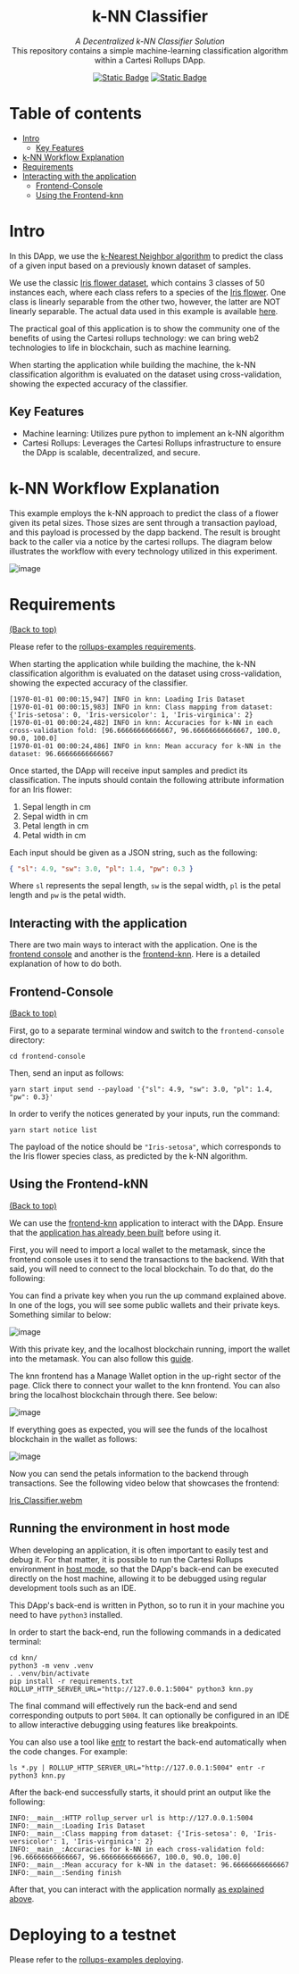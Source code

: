 <div align="center">
    <h1>k-NN Classifier</h1>
    <i>A Decentralized k-NN Classifier Solution</i>
</div>
<div align="center">
  This repository contains a simple machine-learning classification algorithm within a Cartesi Rollups DApp.
</div>

<div align="center">
  
  <a href="">[![Static Badge](https://img.shields.io/badge/cartesi--rollups-1.0.0-5bd1d7)](https://docs.cartesi.io/cartesi-rollups/)</a>
  <a href="">[![Static Badge](https://img.shields.io/badge/python-3.11-yellow)](https://www.python.org/)</a>
</div>


# Table of contents

- [Intro](#intro)
  - [Key Features](#key-features)
- [k-NN Workflow Explanation](#k-nn-workflow-explanation)
- [Requirements](#requirements)
- [Interacting with the application](#interacting-with-the-application)
  - [Frontend-Console](#frontend-console)
  - [Using the Frontend-knn](#using-the-frontend-knn)

# Intro

In this DApp, we use the [k-Nearest Neighbor algorithm](https://en.wikipedia.org/wiki/K-nearest_neighbors_algorithm) to predict the class of a given input based on a previously known dataset of samples.

We use the classic [Iris flower dataset](https://en.wikipedia.org/wiki/Iris_flower_data_set), which contains 3 classes of 50 instances each, where each class refers to a species of the [Iris flower](<https://en.wikipedia.org/wiki/Iris_(plant)>).
One class is linearly separable from the other two, however, the latter are NOT linearly separable.
The actual data used in this example is available [here](https://archive.ics.uci.edu/ml/datasets/iris).


The practical goal of this application is to show the community one of the benefits of using the Cartesi rollups technology: we can bring web2 technologies to life in blockchain, such as machine learning.

When starting the application while building the machine, the k-NN classification algorithm is evaluated on the dataset using cross-validation, showing the expected accuracy of the classifier.

## Key Features

- Machine learning: Utilizes pure python to implement an k-NN algorithm
- Cartesi Rollups: Leverages the Cartesi Rollups infrastructure to ensure the DApp is scalable, decentralized, and secure.


# k-NN Workflow Explanation


This example employs the k-NN approach to predict the class of a flower given its petal sizes. Those sizes are sent through a transaction payload, and this payload is processed by the dapp backend. The result is brought back to the caller via a notice by the cartesi rollups. The diagram below illustrates the workflow with every technology utilized in this experiment.

![image](https://github.com/MarcusSouzaLocus/rollups-examples/assets/101931038/cc8d3351-3be6-4618-bed5-2e5c7f6e81b5)

# Requirements
[(Back to top)](#table-of-contents)

Please refer to the [rollups-examples requirements](https://github.com/cartesi/rollups-examples/tree/main/README.md#requirements).


When starting the application while building the machine, the k-NN classification algorithm is evaluated on the dataset using cross-validation, showing the expected accuracy of the classifier.

```log
[1970-01-01 00:00:15,947] INFO in knn: Loading Iris Dataset
[1970-01-01 00:00:15,983] INFO in knn: Class mapping from dataset: {'Iris-setosa': 0, 'Iris-versicolor': 1, 'Iris-virginica': 2}
[1970-01-01 00:00:24,482] INFO in knn: Accuracies for k-NN in each cross-validation fold: [96.66666666666667, 96.66666666666667, 100.0, 90.0, 100.0]
[1970-01-01 00:00:24,486] INFO in knn: Mean accuracy for k-NN in the dataset: 96.66666666666667
```

Once started, the DApp will receive input samples and predict its classification. The inputs should contain the following attribute information for an Iris flower:

1. Sepal length in cm
2. Sepal width in cm
3. Petal length in cm
4. Petal width in cm

Each input should be given as a JSON string, such as the following:

```json
{ "sl": 4.9, "sw": 3.0, "pl": 1.4, "pw": 0.3 }
```

Where `sl` represents the sepal length, `sw` is the sepal width, `pl` is the petal length and `pw` is the petal width.

## Interacting with the application

There are two main ways to interact with the application. One is the [frontend console](../frontend-console) and another is the [frontend-knn](../frontend-knn). Here is a detailed explanation of how to do both.

## Frontend-Console 

[(Back to top)](#table-of-contents)

First, go to a separate terminal window and switch to the `frontend-console` directory:

```shell
cd frontend-console
```

Then, send an input as follows:

```shell
yarn start input send --payload '{"sl": 4.9, "sw": 3.0, "pl": 1.4, "pw": 0.3}'
```

In order to verify the notices generated by your inputs, run the command:

```shell
yarn start notice list
```

The payload of the notice should be `"Iris-setosa"`, which corresponds to the Iris flower species class, as predicted by the k-NN algorithm.

## Using the Frontend-kNN


[(Back to top)](#table-of-contents)

We can use the [frontend-knn](../frontend-knn) application to interact with the DApp.
Ensure that the [application has already been built](../frontend-knn/README.md#building) before using it.

First, you will need to import a local wallet to the metamask, since the frontend console uses it to send the transactions to the backend. With that said, you will need to connect to the local blockchain. To do that, do the following:

You can find a private key when you run the up command explained above. In one of the logs, you will see some public wallets and their private keys. Something similar to below:

![image](https://github.com/souzavinny/rollups-examples/assets/4421825/9784c7c3-c207-4fac-b5c7-0d7282e14b26)

With this private key, and the localhost blockchain running, import the wallet into the metamask. You can also follow this [guide](https://medium.com/publicaio/how-import-a-wallet-to-your-metamask-account-dcaba25e558d#:~:text=After%20creating%20an%20account%2C%20click,key%20string%20and%20click%20Import.).

The knn frontend has a Manage Wallet option in the up-right sector of the page. Click there to connect your wallet to the knn frontend. You can also bring the localhost blockchain through there. See below:

![image](https://github.com/souzavinny/rollups-examples/assets/4421825/f55222ed-e688-4f80-b0d8-2c19bd4031a1)

If everything goes as expected, you will see the funds of the localhost blockchain in the wallet as follows:

![image](https://github.com/souzavinny/rollups-examples/assets/4421825/25349fad-8dc0-4a1d-97f4-f673aeb3e58c)

Now you can send the petals information to the backend through transactions. See the following video below that showcases the frontend:

[Iris_Classifier.webm](https://github.com/MarcusSouzaLocus/rollups-examples/assets/101931038/59816c63-f8e1-487c-b781-f9225351984a)

## Running the environment in host mode

When developing an application, it is often important to easily test and debug it. For that matter, it is possible to run the Cartesi Rollups environment in [host mode](../README.md#host-mode), so that the DApp's back-end can be executed directly on the host machine, allowing it to be debugged using regular development tools such as an IDE.

This DApp's back-end is written in Python, so to run it in your machine you need to have `python3` installed.

In order to start the back-end, run the following commands in a dedicated terminal:

```shell
cd knn/
python3 -m venv .venv
. .venv/bin/activate
pip install -r requirements.txt
ROLLUP_HTTP_SERVER_URL="http://127.0.0.1:5004" python3 knn.py
```

The final command will effectively run the back-end and send corresponding outputs to port `5004`.
It can optionally be configured in an IDE to allow interactive debugging using features like breakpoints.

You can also use a tool like [entr](https://eradman.com/entrproject/) to restart the back-end automatically when the code changes. For example:

```shell
ls *.py | ROLLUP_HTTP_SERVER_URL="http://127.0.0.1:5004" entr -r python3 knn.py
```

After the back-end successfully starts, it should print an output like the following:

```log
INFO:__main__:HTTP rollup_server url is http://127.0.0.1:5004
INFO:__main__:Loading Iris Dataset
INFO:__main__:Class mapping from dataset: {'Iris-setosa': 0, 'Iris-versicolor': 1, 'Iris-virginica': 2}
INFO:__main__:Accuracies for k-NN in each cross-validation fold: [96.66666666666667, 96.66666666666667, 100.0, 90.0, 100.0]
INFO:__main__:Mean accuracy for k-NN in the dataset: 96.66666666666667
INFO:__main__:Sending finish
```

After that, you can interact with the application normally [as explained above](#interacting-with-the-application).

# Deploying to a testnet

Please refer to the [rollups-examples deploying](https://github.com/cartesi/rollups-examples/tree/main/README.md#deploying).
